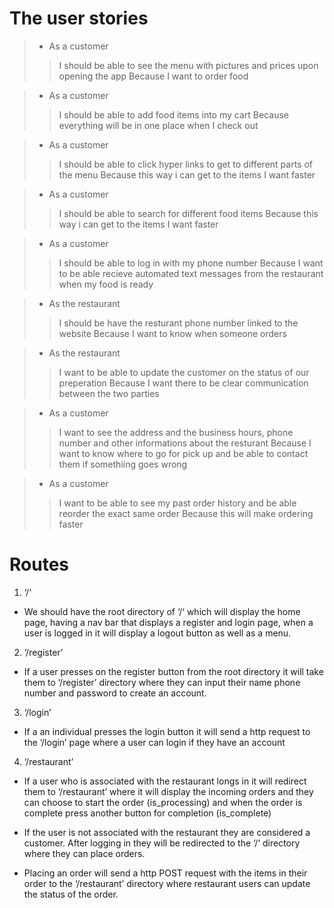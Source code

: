 # The user stories

> - As a customer 
> >  I should be able to see the menu with pictures and prices upon opening the app
> >  Because I want to order food

> - As a customer 
> >  I should be able to add food items into my cart
> >  Because everything will be in one place when I check out

> - As a customer
> >  I should be able to click hyper links to get to different parts of the menu
> >  Because this way i can get to the items I want faster

> - As a customer
> >  I should be able to search for different food items
> >  Because this way i can get to the items I want faster

> - As a customer
> >  I should be able to log in with my phone number
> >  Because I want to be able recieve automated text messages from the restaurant when my food is ready

> - As the restaurant
> >  I should be have the resturant phone number linked to the website
> >  Because I want to know when someone orders

> - As the restaurant
> >  I want to be able to update the customer on the status of our preperation
> >  Because I want there to be clear communication between the two parties

> - As a customer 
> >  I want to see the address and the business hours, phone number and other informations about the resturant
> >  Because I want to know where to go for pick up and be able to contact them if somethiing goes wrong

> - As a customer 
> >  I want to be able to see my past order history and be able reorder the exact same order
> >  Because this will make ordering faster

#####
# Routes
1. ‘/‘
- We should have the root directory of ‘/‘ which will display the home page, having a nav bar that displays a register and login page, when a user is logged in it will display a logout button as well as a menu. 

2. ‘/register’
- If a user presses on the register button from the root directory it will take them to ‘/register’ directory where they can input their name phone number and password to create an account.

3. ‘/login’
- If a an individual presses the login button it will send a http request to the ‘/login’ page where a user can login if they have an account

4. ‘/restaurant’
- If a user who is associated with the restaurant longs in it will redirect them to ‘/restaurant’ where it will display the incoming orders and they can choose to start the order (is_processing) and when the order is complete press another button for completion (is_complete)

- If the user is not associated with the restaurant they are considered a customer. After logging in they will be redirected to the ‘/‘ directory where they can place orders. 

- Placing an order will send a http POST request with the items in their order to the ‘/restaurant’ directory where restaurant users can update the status of the order.
